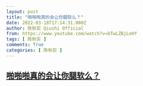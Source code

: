 ```yaml
---
layout: post
title: "啪啪啪真的会让你腿软么？"
date: 2022-03-18T17:14:31.000Z
author: 陈秋实 Qiushi Official
from: https://www.youtube.com/watch?v=bTwLZBjLoHY
tags: [ 陈秋实 ]
comments: True
categories: [ 陈秋实 ]
---
```

<!--1647623671000-->
[啪啪啪真的会让你腿软么？](https://www.youtube.com/watch?v=bTwLZBjLoHY)
------

<div>

</div>
